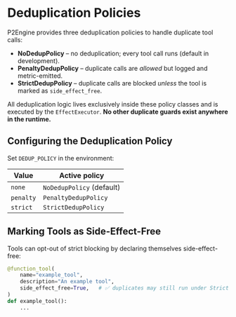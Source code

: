 # Deduplication Policies

P2Engine provides three deduplication policies to handle duplicate tool calls:

- **NoDedupPolicy** – no deduplication; every tool call runs (default in development).
- **PenaltyDedupPolicy** – duplicate calls are _allowed_ but logged and metric-emitted.
- **StrictDedupPolicy** – duplicate calls are blocked _unless_ the tool is marked
  as `side_effect_free`.

All deduplication logic lives exclusively inside these policy classes and is
executed by the `EffectExecutor`. **No other duplicate guards exist anywhere in
the runtime.**

## Configuring the Deduplication Policy

Set `DEDUP_POLICY` in the environment:

| Value     | Active policy             |
| --------- | ------------------------- |
| `none`    | `NoDedupPolicy` (default) |
| `penalty` | `PenaltyDedupPolicy`      |
| `strict`  | `StrictDedupPolicy`       |

## Marking Tools as Side-Effect-Free

Tools can opt-out of strict blocking by declaring themselves side-effect-free:

```python
@function_tool(
    name="example_tool",
    description="An example tool",
    side_effect_free=True,   # ✅ duplicates may still run under Strict policy
)
def example_tool():
    ...
```
